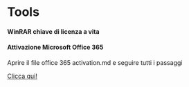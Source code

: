 # Tools


#### WinRAR chiave di licenza a vita

#### Attivazione Microsoft Office 365

Aprire il file office 365 activation.md e seguire tutti i passaggi 

[Clicca qui!](https://github.com/Emanuele-Chiummo/Office-365-activation/blob/1cf3ad7c8256f23460642cc67afbb9c81d5a893b/office%20365%20activation.md)



